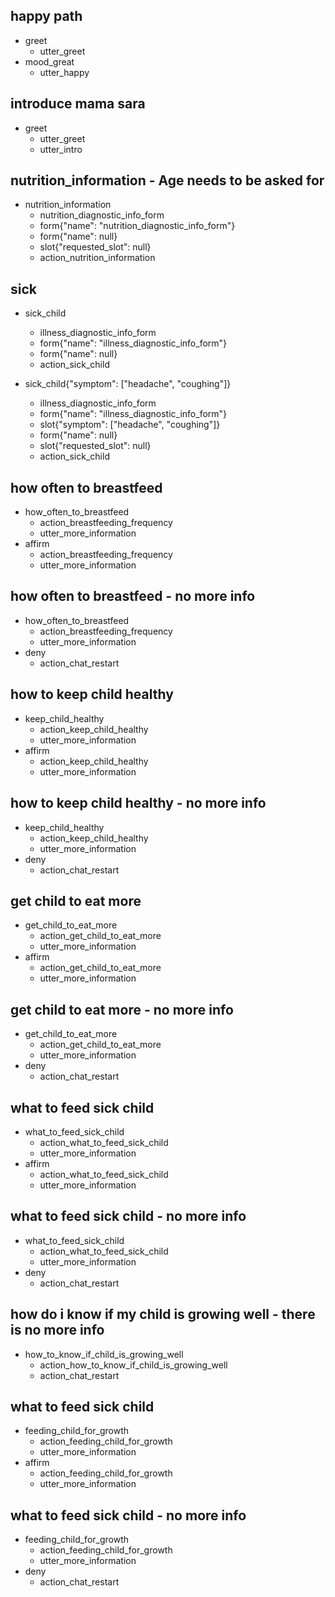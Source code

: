 ## happy path
* greet
  - utter_greet
* mood_great
  - utter_happy
  
## introduce mama sara
* greet
  - utter_greet
  - utter_intro

## nutrition_information - Age needs to be asked for
* nutrition_information
    - nutrition_diagnostic_info_form
    - form{"name": "nutrition_diagnostic_info_form"}
    - form{"name": null}
    - slot{"requested_slot": null}
    - action_nutrition_information
    
## sick
* sick_child
    - illness_diagnostic_info_form
    - form{"name": "illness_diagnostic_info_form"}
    - form{"name": null}
    - action_sick_child
    
* sick_child{"symptom": ["headache", "coughing"]}
    - illness_diagnostic_info_form
    - form{"name": "illness_diagnostic_info_form"}
    - slot{"symptom": ["headache", "coughing"]}
    - form{"name": null}
    - slot{"requested_slot": null}
    - action_sick_child

## how often to breastfeed
* how_often_to_breastfeed
  - action_breastfeeding_frequency
  - utter_more_information
* affirm
  - action_breastfeeding_frequency
  - utter_more_information

## how often to breastfeed - no more info
* how_often_to_breastfeed
  - action_breastfeeding_frequency
  - utter_more_information
* deny
  - action_chat_restart
  
## how to keep child healthy
* keep_child_healthy
  - action_keep_child_healthy
  - utter_more_information
* affirm
  - action_keep_child_healthy
  - utter_more_information

## how to keep child healthy - no more info
* keep_child_healthy
  - action_keep_child_healthy
  - utter_more_information
* deny
  - action_chat_restart
 
## get child to eat more
* get_child_to_eat_more
  - action_get_child_to_eat_more
  - utter_more_information
* affirm
  - action_get_child_to_eat_more
  - utter_more_information 
 
## get child to eat more - no more info
* get_child_to_eat_more
  - action_get_child_to_eat_more
  - utter_more_information
* deny
  - action_chat_restart
  
## what to feed sick child
* what_to_feed_sick_child
  - action_what_to_feed_sick_child
  - utter_more_information
* affirm
  - action_what_to_feed_sick_child
  - utter_more_information 
 
## what to feed sick child - no more info
* what_to_feed_sick_child
  - action_what_to_feed_sick_child
  - utter_more_information
* deny
  - action_chat_restart
 
## how do i know if my child is growing well - there is no more info
* how_to_know_if_child_is_growing_well
  - action_how_to_know_if_child_is_growing_well
  - action_chat_restart
  
## what to feed sick child
* feeding_child_for_growth
  - action_feeding_child_for_growth
  - utter_more_information
* affirm
  - action_feeding_child_for_growth
  - utter_more_information 
 
## what to feed sick child - no more info
* feeding_child_for_growth
  - action_feeding_child_for_growth
  - utter_more_information
* deny
  - action_chat_restart